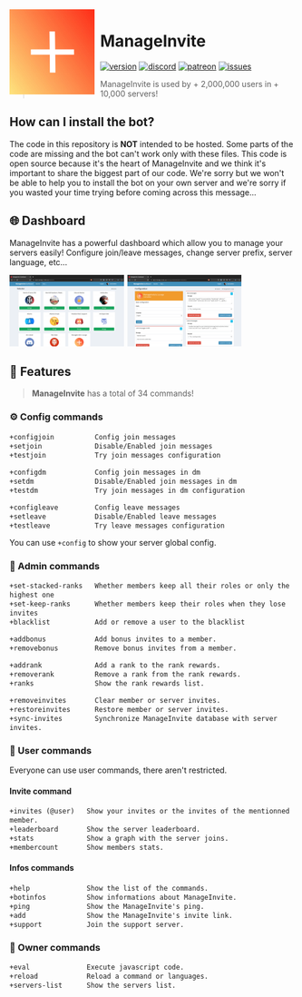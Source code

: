 <img width="150" height="150" style="float: left; margin: 0 10px 0 0;" alt="ManageInvite" src="./assets/logo.png">  

# ManageInvite
[![version](https://img.shields.io/github/package-json/v/Androz2091/ManageInvite?style=for-the-badge)](https://github.com/Androz2091/ManageInvite)
[![discord](https://img.shields.io/discord/638685268777500672?style=for-the-badge&color=7289DA&label=Discord)](https://discord.gg/v26Sqqs)
[![patreon](https://img.shields.io/endpoint.svg?url=https://shieldsio-patreon.herokuapp.com/Androz2091&style=for-the-badge)](https://patreon.com/Androz2091)
[![issues](https://img.shields.io/github/issues/Androz2091/ManageInvite?style=for-the-badge)](https://github.com/Androz2091/ManageInvite)

> ManageInvite is used by + 2,000,000 users in + 10,000 servers!

## How can I install the bot?

The code in this repository is **NOT** intended to be hosted. Some parts of the code are missing and the bot can't work only with these files. This code is open source because it's the heart of ManageInvite and we think it's important to share the biggest part of our code.
We're sorry but we won't be able to help you to install the bot on your own server and we're sorry if you wasted your time trying before coming across this message...

## 🌐 Dashboard

ManageInvite has a powerful dashboard which allow you to manage your servers easily! Configure join/leave messages, change server prefix, server language, etc...

<img src="./assets/selector.png" style="margin-right: 2px;width: 40%;" ></img>
<img src="./assets/manage.png" style="margin-right: 2px;width: 40%;" ></img>

## 💪 Features

> **ManageInvite** has a total of 34 commands!

### ⚙️ Config commands

```
+configjoin          Config join messages
+setjoin             Disable/Enabled join messages
+testjoin            Try join messages configuration
```


```
+configdm            Config join messages in dm
+setdm               Disable/Enabled join messages in dm
+testdm              Try join messages in dm configuration
```

```
+configleave         Config leave messages
+setleave            Disable/Enabled leave messages
+testleave           Try leave messages configuration
```

You can use `+config` to show your server global config.

### 🔑 Admin commands

```
+set-stacked-ranks   Whether members keep all their roles or only the highest one
+set-keep-ranks      Whether members keep their roles when they lose invites
+blacklist           Add or remove a user to the blacklist
```

```
+addbonus            Add bonus invites to a member.
+removebonus         Remove bonus invites from a member.
```

```
+addrank             Add a rank to the rank rewards.
+removerank          Remove a rank from the rank rewards.
+ranks               Show the rank rewards list.
```

```
+removeinvites       Clear member or server invites.
+restoreinvites      Restore member or server invites.
+sync-invites        Synchronize ManageInvite database with server invites.
```

### 👤 User commands

Everyone can use user commands, there aren't restricted.

#### Invite command

```
+invites (@user)   Show your invites or the invites of the mentionned member.
+leaderboard       Show the server leaderboard.
+stats             Show a graph with the server joins.
+membercount       Show members stats.
```

#### Infos commands

```
+help              Show the list of the commands.
+botinfos          Show informations about ManageInvite.
+ping              Show the ManageInvite's ping.
+add               Show the ManageInvite's invite link.
+support           Join the support server.
```

### 👑 Owner commands

```
+eval              Execute javascript code.
+reload            Reload a command or languages.
+servers-list      Show the servers list.
```
